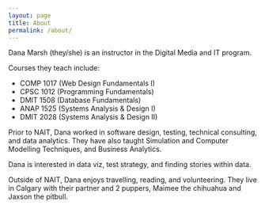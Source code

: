 ```yaml
---
layout: page
title: About
permalink: /about/
---
```


Dana Marsh (they/she) is an instructor in the Digital Media and IT program.

Courses they teach include:
- COMP 1017 (Web Design Fundamentals I)
- CPSC 1012 (Programming Fundamentals)
- DMIT 1508 (Database Fundamentals)
- ANAP 1525 (Systems Analysis & Design I)
- DMIT 2028 (Systems Analysis & Design II)

Prior to NAIT, Dana worked in software design, testing, technical consulting, and data analytics. They have also taught Simulation and Computer Modelling Techniques, and Business Analytics.

Dana is interested in data viz, test strategy, and finding stories within data.

Outside of NAIT, Dana enjoys travelling, reading, and volunteering. They live in Calgary with their partner and  2 puppers, Maimee the chihuahua and Jaxson the pitbull.
